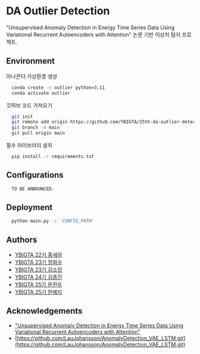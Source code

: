 
# DA Outlier Detection

"Unsupervised Anomaly Detection in Energy Time Series Data Using Variational Recurrent Autoencoders with Attention" 논문 기반 이상치 탐지 프로젝트.


## Environment
아나콘다 가상환경 생성
```bash
  conda create -n outlier python=3.11
  conda activate outlier
```
깃허브 코드 가져오기
```bash
  git init
  git remote add origin https://github.com/YBIGTA/25th-da-outlier-detection.git
  git branch -m main
  git pull origin main
```
필수 라이브러리 설치
```bash
  pip install -r requirements.txt
```
## Configurations
```bash
  TO BE ANNOUNCED.
```



## Deployment

```bash
  python main.py -c 'CONFIG_PATH'
```
## Authors

- [YBIGTA 22기 홍세아](https://github.com/Joirv)
- [YBIGTA 23기 정회수](https://github.com/Hoesu)
- [YBIGTA 23기 김소민](https://github.com/min913)
- [YBIGTA 24기 김종진](https://github.com/ToBeWithYouPopcorn)
- [YBIGTA 25기 문찬우](https://github.com/urbanking)
- [YBIGTA 25기 한예지](https://github.com/hyez2)
## Acknowledgements

 - ["Unsupervised Anomaly Detection in Energy Time Series Data Using Variational Recurrent Autoencoders with Attention"](https://www.joaopereira.ai/assets/pdf/accepted_version_ICMLA18.pdf)
 - [https://github.com/LauJohansson/AnomalyDetection_VAE_LSTM.git](https://github.com/LauJohansson/AnomalyDetection_VAE_LSTM.git)